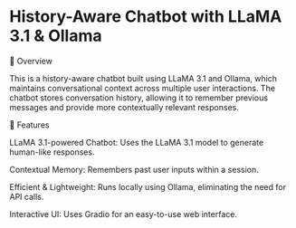 # History-Aware Chatbot with LLaMA 3.1 & Ollama

📌 Overview

This is a history-aware chatbot built using LLaMA 3.1 and Ollama, which maintains conversational context across multiple user interactions. The chatbot stores conversation history, allowing it to remember previous messages and provide more contextually relevant responses.

🚀 Features

LLaMA 3.1-powered Chatbot: Uses the LLaMA 3.1 model to generate human-like responses.

Contextual Memory: Remembers past user inputs within a session.

Efficient & Lightweight: Runs locally using Ollama, eliminating the need for API calls.

Interactive UI: Uses Gradio for an easy-to-use web interface.

